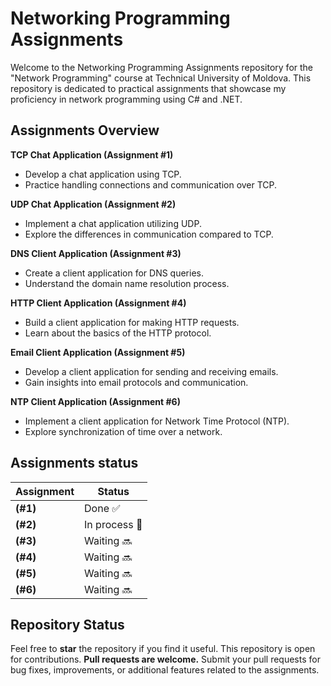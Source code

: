 # Networking Programming Assignments

Welcome to the Networking Programming Assignments repository for the "Network Programming" course at Technical University of Moldova. This repository is dedicated to practical assignments that showcase my proficiency in network programming using C# and .NET.

## Assignments Overview
**TCP Chat Application (Assignment #1)**
- Develop a chat application using TCP.
- Practice handling connections and communication over TCP.

**UDP Chat Application (Assignment #2)**
- Implement a chat application utilizing UDP.
- Explore the differences in communication compared to TCP.

**DNS Client Application (Assignment #3)**
- Create a client application for DNS queries.
- Understand the domain name resolution process.

**HTTP Client Application (Assignment #4)**
- Build a client application for making HTTP requests.
- Learn about the basics of the HTTP protocol.

**Email Client Application (Assignment #5)**
- Develop a client application for sending and receiving emails.
- Gain insights into email protocols and communication.

**NTP Client Application (Assignment #6)**
- Implement a client application for Network Time Protocol (NTP).
- Explore synchronization of time over a network.

## Assignments status

| Assignment                       | Status          |
| ---------------------------------|-----------------|
| **(#1)**                         | Done ✅        |
| **(#2)**                         | In process 🚧  |
| **(#3)**                         | Waiting 🔜     |
| **(#4)**                         | Waiting 🔜     |
| **(#5)**                         | Waiting 🔜     |
| **(#6)**                         | Waiting 🔜     |

## Repository Status

Feel free to **star** the repository if you find it useful. This repository is open for contributions. **Pull requests are welcome.** Submit your pull requests for bug fixes, improvements, or additional features related to the assignments.